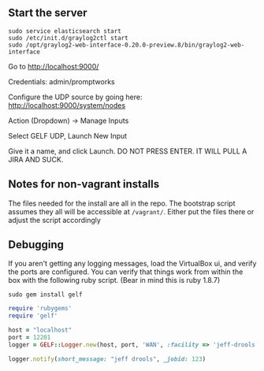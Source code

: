 ## Start the server

    sudo service elasticsearch start
    sudo /etc/init.d/graylog2ctl start
    sudo /opt/graylog2-web-interface-0.20.0-preview.8/bin/graylog2-web-interface

Go to [http://localhost:9000/](http://localhost:9000/)

Credentials: admin/promptworks

Configure the UDP source by going here: 
[http://localhost:9000/system/nodes](http://localhost:9000/system/nodes)

Action (Dropdown) -> Manage Inputs

Select GELF UDP, Launch New Input

Give it a name, and click Launch.  DO NOT PRESS ENTER.  IT WILL PULL A JIRA AND SUCK.


## Notes for non-vagrant installs

The files needed for the install are all in the repo. The bootstrap script assumes they all will be accessible at `/vagrant/`. Either put the files there or adjust the script accordingly

## Debugging
If you aren't getting any logging messages, load the VirtualBox ui, and verify the ports are configured.  You can verify that things work from within the box with the following ruby script.  (Bear in mind this is ruby 1.8.7)


    sudo gem install gelf

```ruby
require 'rubygems'
require 'gelf'

host = "localhost"
port = 12201
logger = GELF::Logger.new(host, port, 'WAN', :facility => 'jeff-drools')

logger.notify(short_message: "jeff drools", _jobid: 123)
```
